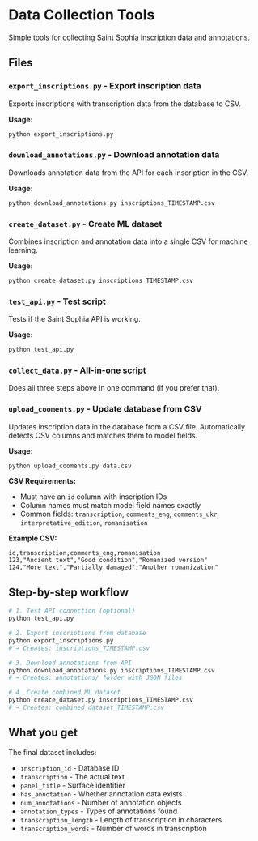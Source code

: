 # Data Collection Tools

Simple tools for collecting Saint Sophia inscription data and annotations.

## Files

### `export_inscriptions.py` - Export inscription data
Exports inscriptions with transcription data from the database to CSV.

**Usage:**
```bash
python export_inscriptions.py
```

### `download_annotations.py` - Download annotation data
Downloads annotation data from the API for each inscription in the CSV.

**Usage:**
```bash
python download_annotations.py inscriptions_TIMESTAMP.csv
```

### `create_dataset.py` - Create ML dataset
Combines inscription and annotation data into a single CSV for machine learning.

**Usage:**
```bash
python create_dataset.py inscriptions_TIMESTAMP.csv
```

### `test_api.py` - Test script
Tests if the Saint Sophia API is working.

**Usage:**
```bash
python test_api.py
```

### `collect_data.py` - All-in-one script
Does all three steps above in one command (if you prefer that).

### `upload_cooments.py` - Update database from CSV
Updates inscription data in the database from a CSV file. Automatically detects CSV columns and matches them to model fields.

**Usage:**
```bash
python upload_cooments.py data.csv
```

**CSV Requirements:**
- Must have an `id` column with inscription IDs
- Column names must match model field names exactly
- Common fields: `transcription`, `comments_eng`, `comments_ukr`, `interpretative_edition`, `romanisation`

**Example CSV:**
```csv
id,transcription,comments_eng,romanisation
123,"Ancient text","Good condition","Romanized version"
124,"More text","Partially damaged","Another romanization"
```

## Step-by-step workflow

```bash
# 1. Test API connection (optional)
python test_api.py

# 2. Export inscriptions from database
python export_inscriptions.py
# → Creates: inscriptions_TIMESTAMP.csv

# 3. Download annotations from API
python download_annotations.py inscriptions_TIMESTAMP.csv
# → Creates: annotations/ folder with JSON files

# 4. Create combined ML dataset
python create_dataset.py inscriptions_TIMESTAMP.csv
# → Creates: combined_dataset_TIMESTAMP.csv
```

## What you get

The final dataset includes:
- `inscription_id` - Database ID
- `transcription` - The actual text
- `panel_title` - Surface identifier  
- `has_annotation` - Whether annotation data exists
- `num_annotations` - Number of annotation objects
- `annotation_types` - Types of annotations found
- `transcription_length` - Length of transcription in characters
- `transcription_words` - Number of words in transcription
